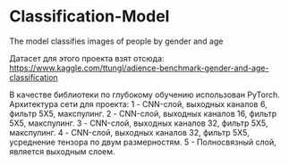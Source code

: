# Classification-Model
The model classifies images of people by gender and age

Датасет для этого проекта взят отсюда: https://www.kaggle.com/ttungl/adience-benchmark-gender-and-age-classification

В качестве библиотеки по глубокому обучению использован PyTorch.
Архитектура сети для проекта:
1 - CNN-слой, выходных каналов 6, фильтр 5Х5, макспулинг.
2 - CNN-слой, выходных каналов 16, фильтр 5Х5, макспулинг.
3 - CNN-слой, выходных каналов 32, фильтр 5Х5, макспулинг.
4 - CNN-слой, выходных каналов 32, фильтр 5Х5, усреднение тензора по двум размерностям.
5 - Полносвязный слой, является выходным слоем.
